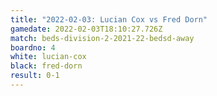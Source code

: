 ```yaml
---
title: "2022-02-03: Lucian Cox vs Fred Dorn"
gamedate: 2022-02-03T18:10:27.726Z
match: beds-division-2-2021-22-bedsd-away
boardno: 4
white: lucian-cox
black: fred-dorn
result: 0-1
---
```

